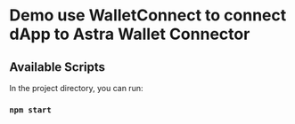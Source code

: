# Demo use WalletConnect to connect dApp to Astra Wallet Connector

## Available Scripts

In the project directory, you can run:

### `npm start`
